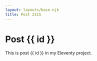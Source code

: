 ```yaml
---
layout: layouts/base.njk
title: Post 2315
---
```


# Post {{ id }}

This is post {{ id }} in my Eleventy project.

